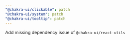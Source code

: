 ```yaml
---
"@chakra-ui/clickable": patch
"@chakra-ui/system": patch
"@chakra-ui/tooltip": patch
---
```


Add missing dependency issue of `@chakra-ui/react-utils`
